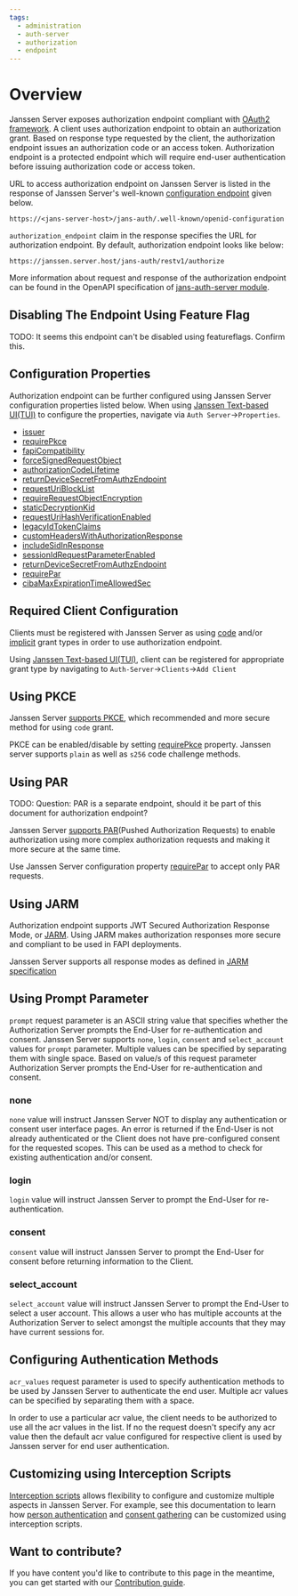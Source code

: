 ```yaml
---
tags:
  - administration
  - auth-server
  - authorization
  - endpoint
---
```


# Overview

Janssen Server exposes authorization endpoint compliant with [OAuth2 framework](https://www.rfc-editor.org/rfc/rfc6749#section-3.1).
A client uses authorization endpoint to obtain an authorization grant. Based on response type requested by the client, 
the authorization endpoint issues an authorization code or an access token. Authorization endpoint is a protected endpoint
which will require end-user authentication before issuing authorization code or access token.

URL to access authorization endpoint on Janssen Server is listed in the response of Janssen Server's well-known
[configuration endpoint](./configuration.md) given below.

```text
https://<jans-server-host>/jans-auth/.well-known/openid-configuration
```

`authorization_endpoint` claim in the response specifies the URL for authorization endpoint. By default, authorization 
endpoint looks like below:

```
https://janssen.server.host/jans-auth/restv1/authorize
```

More information about request and response of the authorization endpoint can be found in the OpenAPI specification 
of [jans-auth-server module](https://gluu.org/swagger-ui/?url=https://raw.githubusercontent.com/JanssenProject/jans/replace-janssen-version/jans-auth-server/docs/swagger.yaml#/Authorization).

## Disabling The Endpoint Using Feature Flag

TODO: It seems this endpoint can't be disabled using featureflags. Confirm this.


## Configuration Properties

Authorization endpoint can be further configured using Janssen Server configuration properties listed below. When using
[Janssen Text-based UI(TUI)](../../config-guide/tui.md) to configure the properties,
navigate via `Auth Server`->`Properties`.

- [issuer](https://docs.jans.io/head/admin/reference/json/properties/janssenauthserver-properties/#issuer)
- [requirePkce](https://docs.jans.io/head/admin/reference/json/properties/janssenauthserver-properties/#requirepkce)
- [fapiCompatibility](https://docs.jans.io/head/admin/reference/json/properties/janssenauthserver-properties/#fapicompatibility)
- [forceSignedRequestObject](https://docs.jans.io/head/admin/reference/json/properties/janssenauthserver-properties/#forcesignedrequestobject)
- [authorizationCodeLifetime](https://docs.jans.io/head/admin/reference/json/properties/janssenauthserver-properties/#authorizationcodelifetime)
- [returnDeviceSecretFromAuthzEndpoint](https://docs.jans.io/head/admin/reference/json/properties/janssenauthserver-properties/#returndevicesecretfromauthzendpoint)
- [requestUriBlockList](https://docs.jans.io/head/admin/reference/json/properties/janssenauthserver-properties/#requesturiblocklist)
- [requireRequestObjectEncryption](https://docs.jans.io/head/admin/reference/json/properties/janssenauthserver-properties/#requirerequestobjectencryption)
- [staticDecryptionKid](https://docs.jans.io/head/admin/reference/json/properties/janssenauthserver-properties/#staticdecryptionkid)
- [requestUriHashVerificationEnabled](https://docs.jans.io/head/admin/reference/json/properties/janssenauthserver-properties/#requesturihashverificationenabled)
- [legacyIdTokenClaims](https://docs.jans.io/head/admin/reference/json/properties/janssenauthserver-properties/#legacyidtokenclaims)
- [customHeadersWithAuthorizationResponse](https://docs.jans.io/head/admin/reference/json/properties/janssenauthserver-properties/#customheaderswithauthorizationresponse)
- [includeSidInResponse](https://docs.jans.io/head/admin/reference/json/properties/janssenauthserver-properties/#includesidinresponse)
- [sessionIdRequestParameterEnabled](https://docs.jans.io/head/admin/reference/json/properties/janssenauthserver-properties/#sessionidrequestparameterenabled)
- [returnDeviceSecretFromAuthzEndpoint](https://docs.jans.io/head/admin/reference/json/properties/janssenauthserver-properties/#returndevicesecretfromauthzendpoint)
- [requirePar](https://docs.jans.io/head/admin/reference/json/properties/janssenauthserver-properties/#requirepar)
- [cibaMaxExpirationTimeAllowedSec](https://docs.jans.io/head/admin/reference/json/properties/janssenauthserver-properties/#cibamaxexpirationtimeallowedsec)

## Required Client Configuration

Clients must be registered with Janssen Server as using [code](https://www.rfc-editor.org/rfc/rfc6749#section-4.1) 
and/or [implicit](https://www.rfc-editor.org/rfc/rfc6749#section-4.2) grant types in order to use authorization endpoint.

Using [Janssen Text-based UI(TUI)](../../config-guide/tui.md), client can be registered for appropriate grant type by
navigating to `Auth-Server`->`Clients`->`Add Client`

## Using PKCE

Janssen Server [supports PKCE](../oauth-features/pkce.md), which recommended and more secure method for using `code`
grant. 

PKCE can be enabled/disable by setting [requirePkce](https://docs.jans.io/head/admin/reference/json/properties/janssenauthserver-properties/#requirepkce)
property. Janssen server supports `plain` as well as `s256` code challenge methods. 

## Using PAR

TODO: Question: PAR is a separate endpoint, should it be part of this document for authorization endpoint?

Janssen Server [supports PAR](../oauth-features/par.md)(Pushed Authorization Requests) to enable authorization using 
more complex authorization requests and making it more secure at the same time. 

Use Janssen Server configuration property [requirePar](https://docs.jans.io/head/admin/reference/json/properties/janssenauthserver-properties/#requirepar)
to accept only PAR requests. 

## Using JARM

Authorization endpoint supports JWT Secured Authorization Response Mode, or [JARM](../openid-features/jarm.md). Using 
JARM makes authorization responses more secure and compliant to be used in FAPI deployments. 

Janssen Server supports all response modes as defined in [JARM specification](https://openid.net//specs/openid-financial-api-jarm.html#response-encoding) 

## Using Prompt Parameter

`prompt` request parameter is an ASCII string value that specifies whether the Authorization Server prompts the End-User
for re-authentication and consent. Janssen Server supports `none`, `login`, `consent` and `select_account` values for
`prompt` parameter. Multiple values can be specified by separating them with single space. Based on value/s of this 
request parameter Authorization Server prompts the End-User for re-authentication and consent. 

### none

`none` value will instruct Janssen Server NOT to display any authentication or consent user interface pages. 
An error is returned if the End-User is not already authenticated or the Client does not have pre-configured consent for
the requested scopes. This can be used as a method to check for existing authentication and/or consent.

### login

`login` value will instruct Janssen Server to prompt the End-User for re-authentication.

### consent

`consent` value will instruct Janssen Server to prompt the End-User for consent before returning information to the 
Client.

### select_account

`select_account` value will instruct Janssen Server to prompt the End-User to select a user account. This allows a user
who has multiple accounts at the Authorization Server to select amongst the multiple accounts that they may have current
sessions for.

## Configuring Authentication Methods

`acr_values` request parameter is used to specify authentication methods to be used by Janssen Server to authenticate
the end user. Multiple acr values can be specified by separating them with a space.

In order to use a particular acr value, the client needs to be authorized to use all the acr values in the list. If no
the request doesn't specify any acr value then the default acr value configured for respective client is used by Janssen
server for end user authentication.

## Customizing using Interception Scripts

[Interception scripts](https://docs.jans.io/replace-janssen-version/admin/developer/interception-scripts/) allows
flexibility to configure and customize multiple aspects in Janssen Server. For example, see this documentation to learn
how [person authentication](https://docs.jans.io/replace-janssen-version/admin/developer/scripts/person-authentication/)
and [consent gathering](https://docs.jans.io/replace-janssen-version/admin/developer/scripts/consent-gathering/) can be 
customized using interception scripts.

## Want to contribute?

If you have content you'd like to contribute to this page in the meantime, you can get started with our [Contribution guide](https://docs.jans.io/head/CONTRIBUTING/).